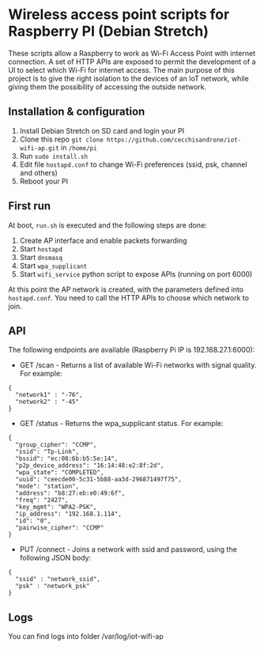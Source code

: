 # Wireless access point scripts for Raspberry PI (Debian Stretch)
These scripts allow a Raspberry to work as Wi-Fi Access Point with internet connection. 
A set of HTTP APIs are exposed to permit the development of a UI to select which Wi-Fi for internet access.
The main purpose of this project is to give the right isolation to the devices of an IoT network, while giving them the possibility of accessing the outside network.

## Installation & configuration

1. Install Debian Stretch on SD card and login your PI
2. Clone this repo `git clone https://github.com/cecchisandrone/iot-wifi-ap.git` in `/home/pi`
3. Run `sudo install.sh`
4. Edit file `hostapd.conf` to change Wi-Fi preferences (ssid, psk, channel and others)
5. Reboot your PI

## First run
At boot, `run.sh` is executed and the following steps are done:
1. Create AP interface and enable packets forwarding
2. Start `hostapd`
3. Start `dnsmasq`
4. Start `wpa_supplicant`
5. Start `wifi_service` python script to expose APIs (running on port 6000)

At this point the AP network is created, with the parameters defined into `hostapd.conf`. 
You need to call the HTTP APIs to choose which network to join.

## API
The following endpoints are available (Raspberry Pi IP is 192.168.27.1:6000):

- GET /scan - Returns a list of available Wi-Fi networks with signal quality. For example: 
````
{
  "network1" : "-76",
  "network2" : "-45"
}

````
- GET /status - Returns the wpa_supplicant status. For example:
````
{
  "group_cipher": "CCMP", 
  "ssid": "Tp-Link", 
  "bssid": "ec:08:6b:b5:5e:14", 
  "p2p_device_address": "16:14:48:e2:8f:2d", 
  "wpa_state": "COMPLETED", 
  "uuid": "ceecde00-5c31-5b88-aa3d-296871497f75", 
  "mode": "station", 
  "address": "b8:27:eb:e0:49:6f", 
  "freq": "2427", 
  "key_mgmt": "WPA2-PSK", 
  "ip_address": "192.168.1.114", 
  "id": "0", 
  "pairwise_cipher": "CCMP"
}
````
- PUT /connect - Joins a network with ssid and password, using the following JSON body:
````
{
  "ssid" : "network_ssid",
  "psk" : "network_psk"
}

````

## Logs
You can find logs into folder /var/log/iot-wifi-ap

